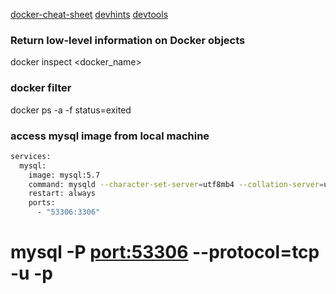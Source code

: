 [docker-cheat-sheet](https://github.com/wsargent/docker-cheat-sheet)
[devhints](https://devhints.io/docker-compose)
[devtools](https://phase2.github.io/devtools/common-tasks/ssh-into-a-container/)


### Return low-level information on Docker objects
  docker inspect <docker_name>

### docker filter
  docker ps -a -f status=exited

### access mysql image from local machine
~~~bash
services:
  mysql:
    image: mysql:5.7
    command: mysqld --character-set-server=utf8mb4 --collation-server=utf8mb4_unicode_ci --max_allowed_packet=1073741824
    restart: always
    ports:
      - "53306:3306"
~~~

# mysql -P <port:53306> --protocol=tcp -u <username> -p
